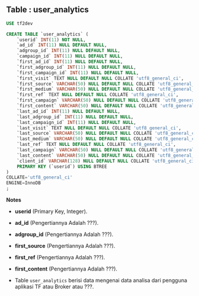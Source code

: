 Table : user_analytics
------------------------

```SQL
USE tf2dev

CREATE TABLE `user_analytics` (
	`userid` INT(11) NOT NULL,
	`ad_id` INT(11) NULL DEFAULT NULL,
	`adgroup_id` INT(11) NULL DEFAULT NULL,
	`campaign_id` INT(11) NULL DEFAULT NULL,
	`first_ad_id` INT(11) NULL DEFAULT NULL,
	`first_adgroup_id` INT(11) NULL DEFAULT NULL,
	`first_campaign_id` INT(11) NULL DEFAULT NULL,
	`first_visit` TEXT NULL DEFAULT NULL COLLATE 'utf8_general_ci',
	`first_source` VARCHAR(50) NULL DEFAULT NULL COLLATE 'utf8_general_ci',
	`first_medium` VARCHAR(50) NULL DEFAULT NULL COLLATE 'utf8_general_ci',
	`first_ref` TEXT NULL DEFAULT NULL COLLATE 'utf8_general_ci',
	`first_campaign` VARCHAR(50) NULL DEFAULT NULL COLLATE 'utf8_general_ci',
	`first_content` VARCHAR(50) NULL DEFAULT NULL COLLATE 'utf8_general_ci',
	`last_ad_id` INT(11) NULL DEFAULT NULL,
	`last_adgroup_id` INT(11) NULL DEFAULT NULL,
	`last_campaign_id` INT(11) NULL DEFAULT NULL,
	`last_visit` TEXT NULL DEFAULT NULL COLLATE 'utf8_general_ci',
	`last_source` VARCHAR(50) NULL DEFAULT NULL COLLATE 'utf8_general_ci',
	`last_medium` VARCHAR(50) NULL DEFAULT NULL COLLATE 'utf8_general_ci',
	`last_ref` TEXT NULL DEFAULT NULL COLLATE 'utf8_general_ci',
	`last_campaign` VARCHAR(50) NULL DEFAULT NULL COLLATE 'utf8_general_ci',
	`last_content` VARCHAR(50) NULL DEFAULT NULL COLLATE 'utf8_general_ci',
	`client_id` VARCHAR(128) NULL DEFAULT NULL COLLATE 'utf8_general_ci',
	PRIMARY KEY (`userid`) USING BTREE
)
COLLATE='utf8_general_ci'
ENGINE=InnoDB
;
```
__Notes__

+ __userid__ (Primary Key, Integer).

+ __ad_id__ (Pengertiannya Adalah ???).

+ __adgroup_id__ (Pengertiannya Adalah ???).

+ __first_source__ (Pengertiannya Adalah ???).

+ __first_ref__ (Pengertiannya Adalah ???).

+ __first_content__ (Pengertiannya Adalah ???).

+ Table `user_analytics` berisi data mengenai data analisa dari pengguna aplikasi TF atau Broker atau ???.